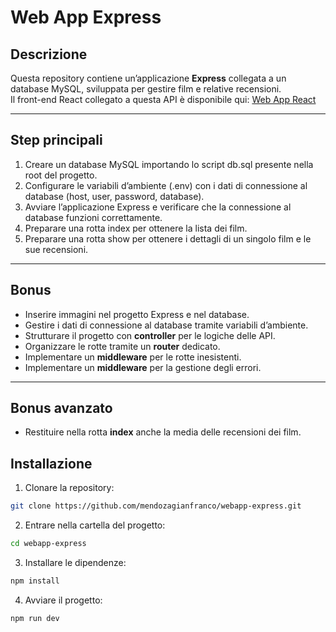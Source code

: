 # Web App Express

## Descrizione
Questa repository contiene un’applicazione **Express** collegata a un database MySQL, sviluppata per gestire film e relative recensioni.  
Il front-end React collegato a questa API è disponibile qui: [Web App React](https://github.com/mendozagianfranco/webapp-react)

---

## Step principali
1. Creare un database MySQL importando lo script db.sql presente nella root del progetto.
2. Configurare le variabili d’ambiente (.env) con i dati di connessione al database (host, user, password, database).
3. Avviare l’applicazione Express e verificare che la connessione al database funzioni correttamente.
4. Preparare una rotta index per ottenere la lista dei film.
5. Preparare una rotta show per ottenere i dettagli di un singolo film e le sue recensioni.

---

## Bonus
- Inserire immagini nel progetto Express e nel database.
- Gestire i dati di connessione al database tramite variabili d’ambiente.
- Strutturare il progetto con **controller** per le logiche delle API.
- Organizzare le rotte tramite un **router** dedicato.
- Implementare un **middleware** per le rotte inesistenti.
- Implementare un **middleware** per la gestione degli errori.

---

## Bonus avanzato
- Restituire nella rotta **index** anche la media delle recensioni dei film.

## Installazione

1. Clonare la repository:
```bash
git clone https://github.com/mendozagianfranco/webapp-express.git
```
2. Entrare nella cartella del progetto:
```bash
cd webapp-express
```
3. Installare le dipendenze:

```bash
npm install
```
4. Avviare il progetto:
```bash
npm run dev
```
